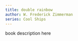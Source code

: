 ```yaml
---
title: double rainbow
author: W. Frederick Zimmerman
series: Cool Ships
---
```

book description here
